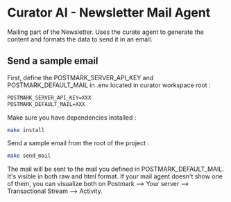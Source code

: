 # Curator AI - Newsletter Mail Agent

Mailing part of the Newsletter. Uses the curate agent to generate the content and formats the data to send it in an email. 

## Send a sample email

First, define the POSTMARK_SERVER_API_KEY and POSTMARK_DEFAULT_MAIL in .env located in curator workspace root :

```txt
POSTMARK_SERVER_API_KEY=XXX
POSTMARK_DEFAULT_MAIL=XXX
```

Make sure you have dependencies installed :
```sh
make install
```

Send a sample email from the root of the project :
```sh
make send_mail
```

The mail will be sent to the mail you defined in POSTMARK_DEFAULT_MAIL. It's visible in both raw and html format. If your mail agent doesn't show one of them, you can visualize both on Postmark --> Your server --> Transactional Stream --> Activity.